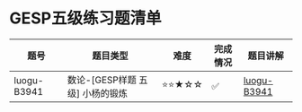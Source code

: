 # GESP五级练习题清单

| 题号 | 题目类型 | 难度 | 完成情况 | 题目讲解 |
|------|----------|------|----------|----------|
| luogu-B3941| 数论-[GESP样题 五级] 小杨的锻炼| ⭐⭐★☆☆ | ✅ |[luogu-B3941](https://www.coderli.com/gesp-5-luogu-b3941/)|
